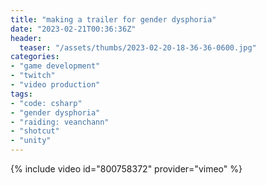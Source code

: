 ```yaml
---
title: "making a trailer for gender dysphoria"
date: "2023-02-21T00:36:36Z"
header:
  teaser: "/assets/thumbs/2023-02-20-18-36-36-0600.jpg"
categories:
- "game development"
- "twitch"
- "video production"
tags:
- "code: csharp"
- "gender dysphoria"
- "raiding: veanchann"
- "shotcut"
- "unity"
---
```

{% include video id="800758372" provider="vimeo" %}
